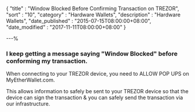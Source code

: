 {
"title"       : "Window Blocked Before Confirming Transaction on TREZOR",
"sort"        : "10",
"category"    : "Hardware Wallets",
"description" : "Hardware Wallets",
"date_published" : "2015-07-15T08:00:00+08:00",
"date_modified"  : "2017-11-11T08:00:00+08:00"
}

---%


### I keep getting a message saying "Window Blocked" before conforming my transaction.

When connecting to your TREZOR device, you need to ALLOW POP UPS on MyEtherWallet.com.

This allows information to safely be sent to your TREZOR device so that the device can sign the transaction & you can safely send the transaction via our infrastructure.
